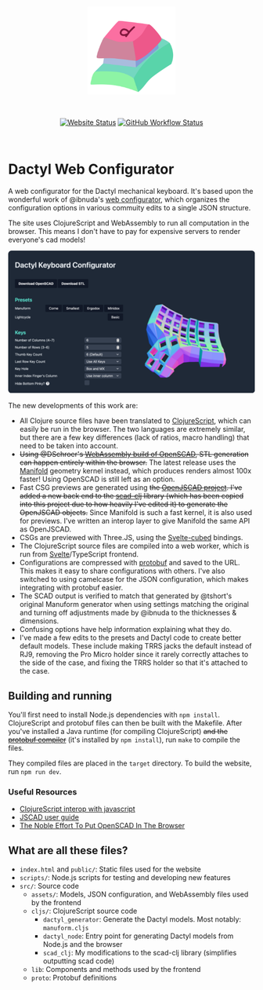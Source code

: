 <p align="center">
  <a href="https://ryanis.cool/dactyl" target="_blank" rel="noopener noreferrer">
    <img width="180" src="public/favicon.svg" alt="Dactyl Configurator logo">
  </a>
</p>
<br/>
<p align="center">
    <a href="https://ryanis.cool/dactyl"><img src="https://img.shields.io/website?url=https%3A%2F%2Fryanis.cool%2Fdactyl" alt="Website Status"></a>
    <a href=""><img src="https://img.shields.io/github/actions/workflow/status/rianadon/dactyl-configurator/test.yaml" alt="GitHub Workflow Status"></a>
</p>
<br/>

# Dactyl Web Configurator

A web configurator for the Dactyl mechanical keyboard.
It's based upon the wonderful work of @ibnuda's [web configurator](https://github.com/ibnuda/dactyl-keyboard), which organizes the configuration options in various commuity edits to a single JSON structure.

The site uses ClojureScript and WebAssembly to run all computation in the browser. This means I don't have to pay for expensive servers to render everyone's cad models!

![Screenshot of website](public/dactyl-configurator.png)

The new developments of this work are:
- All Clojure source files have been translated to [ClojureScript](https://clojurescript.org), which can easily be run in the browser. The two languages are extremely similar, but there are a few key differences (lack of ratios, macro handling) that need to be taken into account.
- ~~Using @DSchroer's [WebAssembly build of OpenSCAD](https://github.com/DSchroer/openscad-wasm), STL generation can happen entirely within the browser.~~ The latest release uses the [Manifold](github.com/elalish/manifold) geometry kernel instead, which produces renders almost 100x faster! Using OpenSCAD is still left as an option.
- Fast CSG previews are generated using ~~the [OpenJSCAD project](https://github.com/jscad/OpenJSCAD.org). I've added a new back end to the [scad-clj](https://github.com/farrellm/scad-clj) library (which has been copied into this project due to how heavily I've edited it) to generate the OpenJSCAD objects.~~ Since Manifold is such a fast kernel, it is also used for previews. I've written an interop layer to give Manifold the same API as OpenJSCAD.
- CSGs are previewed with Three.JS, using the [Svelte-cubed](https://svelte-cubed.vercel.app) bindings.
- The ClojureScript source files are compiled into a web worker, which is run from [Svelte](https://svelte.dev)/TypeScript frontend.
- Configurations are compressed with [protobuf](https://protobuf.dev) and saved to the URL. This makes it easy to share configurations with others. I've also switched to using camelcase for the JSON configuration, which makes integrating with protobuf easier.
- The SCAD output is verified to match that generated by @tshort's original Manuform generator when using settings matching the original and turning off adjustments made by @ibnuda to the thicknesses & dimensions.
- Confusing options have help information explaining what they do.
- I've made a few edits to the presets and Dactyl code to create better default models. These include making TRRS jacks the default instead of RJ9, removing the Pro Micro holder since it rarely correctly attaches to the side of the case, and fixing the TRRS holder so that it's attached to the case.

## Building and running

You'll first need to install Node.js dependencies with `npm install`.
ClojureScript and protobuf files can then be built with the Makefile. After you've installed a Java runtime (for compiling ClojureScript) ~~and the [protobuf compiler](https://grpc.io/docs/protoc-installation/)~~ (it's installed by `npm install`), run `make` to compile the files.

They compiled files are placed in the `target` directory. To build the website, run `npm run dev`.

### Useful Resources
- [ClojureScript interop with javascript](https://lwhorton.github.io/2018/10/20/clojurescript-interop-with-javascript.html)
- [JSCAD user guide](https://openjscad.xyz/dokuwiki/doku.php)
- [The Noble Effort To Put OpenSCAD In The Browser](https://hackaday.com/2022/03/14/the-noble-effort-to-put-openscad-in-the-browser/)

## What are all these files?
- `index.html` and `public/`: Static files used for the website
- `scripts/`: Node.js scripts for testing and developing new features
- `src/`: Source code
  - `assets/`: Models, JSON configuration, and WebAssembly files used by the frontend
  - `cljs/`: ClojureScript source code
    - `dactyl_generator`: Generate the Dactyl models. Most notably: `manuform.cljs`
    - `dactyl_node`: Entry point for generating Dactyl models from Node.js and the browser
    - `scad_clj`: My modifications to the scad-clj library (simplifies outputting scad code)
  - `lib`: Components and methods used by the frontend
  - `proto`: Protobuf definitions
